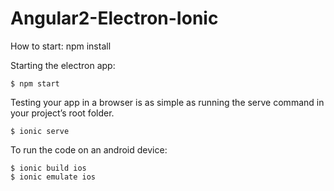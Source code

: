 # Angular2-Electron-Ionic


How to start:
npm install


Starting the electron app:
```
$ npm start
```

Testing your app in a browser is as simple as running the serve command in your project’s root folder.

```
$ ionic serve
```
To run the code on an android device:
```
$ ionic build ios
$ ionic emulate ios
```

